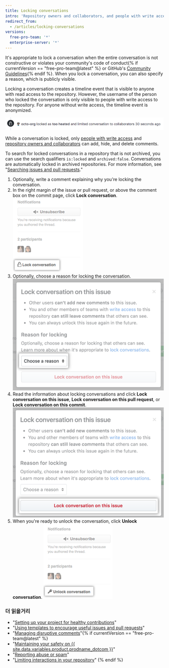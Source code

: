 ```yaml
---
title: Locking conversations
intro: 'Repository owners and collaborators, and people with write access to a repository, can lock conversations on issues, pull requests, and commits permanently or temporarily to defuse a heated interaction.'
redirect_from:
  - /articles/locking-conversations
versions:
  free-pro-team: '*'
  enterprise-server: '*'
---
```


It's appropriate to lock a conversation when the entire conversation is not constructive or violates your community's code of conduct{% if currentVersion == "free-pro-team@latest" %} or GitHub's [Community Guidelines](/articles/github-community-guidelines){% endif %}. When you lock a conversation, you can also specify a reason, which is publicly visible.

Locking a conversation creates a timeline event that is visible to anyone with read access to the repository. However, the username of the person who locked the conversation is only visible to people with write access to the repository. For anyone without write access, the timeline event is anonymized.

![Anonymized timeline event for a locked conversation](/assets/images/help/issues/anonymized-timeline-entry-for-locked-conversation.png)

While a conversation is locked, only [people with write access](/articles/repository-permission-levels-for-an-organization/) and [repository owners and collaborators](/articles/permission-levels-for-a-user-account-repository/#collaborator-access-on-a-repository-owned-by-a-user-account) can add, hide, and delete comments.

To search for locked conversations in a repository that is not archived, you can use the search qualifiers `is:locked` and `archived:false`. Conversations are automatically locked in archived repositories. For more information, see "[Searching issues and pull requests](/articles/searching-issues-and-pull-requests#search-based-on-whether-a-conversation-is-locked)."

1. Optionally, write a comment explaining why you're locking the conversation.
2. In the right margin of the issue or pull request, or above the comment box on the commit page, click **Lock conversation**. ![Lock conversation link](/assets/images/help/repository/lock-conversation.png)
3. Optionally, choose a reason for locking the conversation. ![Reason for locking a conversation menu](/assets/images/help/repository/locking-conversation-reason-menu.png)
4. Read the information about locking conversations and click **Lock conversation on this issue**, **Lock conversation on this pull request**, or **Lock conversation on this commit**. ![Confirm lock with a reason dialog box](/assets/images/help/repository/lock-conversation-confirm-with-reason.png)
5. When you're ready to unlock the conversation, click **Unlock conversation**. ![Unlock conversation link](/assets/images/help/repository/unlock-conversation.png)

### 더 읽을거리

- "[Setting up your project for healthy contributions](/articles/setting-up-your-project-for-healthy-contributions)"
- "[Using templates to encourage useful issues and pull requests](/github/building-a-strong-community/using-templates-to-encourage-useful-issues-and-pull-requests)"
- "[Managing disruptive comments](/articles/managing-disruptive-comments)"{% if currentVersion == "free-pro-team@latest" %}
- "[Maintaining your safety on {{ site.data.variables.product.prodname_dotcom }}](/github/building-a-strong-community/maintaining-your-safety-on-github)"
- "[Reporting abuse or spam](/articles/reporting-abuse-or-spam)"
- "[Limiting interactions in your repository](/github/building-a-strong-community/limiting-interactions-in-your-repository)"
{% endif %}
